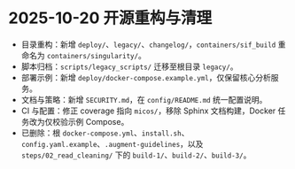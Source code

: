 # 2025-10-20 开源重构与清理

- 目录重构：新增 `deploy/`、`legacy/`、`changelog/`，`containers/sif_build` 重命名为 `containers/singularity/`。
- 脚本归档：`scripts/legacy_scripts/` 迁移至根目录 `legacy/`。
- 部署示例：新增 `deploy/docker-compose.example.yml`，仅保留核心分析服务。
- 文档与策略：新增 `SECURITY.md`，在 `config/README.md` 统一配置说明。
- CI 与配置：修正 coverage 指向 `micos/`，移除 Sphinx 文档构建，Docker 任务改为仅校验示例 Compose。
- 已删除：根 `docker-compose.yml`、`install.sh`、`config.yaml.example`、`.augment-guidelines`，以及 `steps/02_read_cleaning/` 下的 `build-1/`、`build-2/`、`build-3/`。
